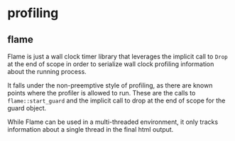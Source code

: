 # profiling

## flame

Flame is just a wall clock timer library that leverages the implicit call to `Drop` at the end of scope in order to serialize wall clock profiling information about the running process.

It falls under the non-preemptive style of profiling, as there are known points where the profiler is allowed to run. These are the calls to `flame::start_guard` and the implicit call to drop at the end of scope for the guard object.

While Flame can be used in a multi-threaded environment, it only tracks information about a single thread in the final html output.
